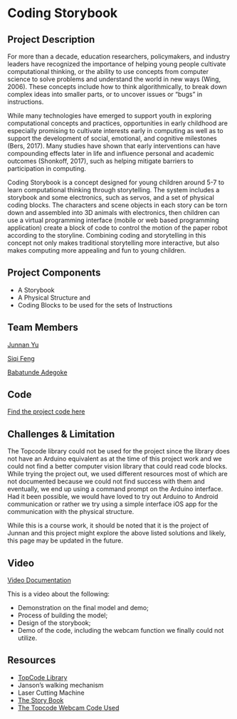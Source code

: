 # Coding Storybook

## Project Description
For more than a decade, education researchers, policymakers, and industry leaders have recognized the importance of helping young people cultivate computational thinking, or the ability to use concepts from computer science to solve problems and understand the world in new ways (Wing, 2006). These concepts include how to think algorithmically, to break down complex ideas into smaller parts, or to uncover issues or “bugs” in instructions. 

While many technologies have emerged to support youth in exploring computational concepts and practices, opportunities in early childhood are especially promising to cultivate interests early in computing as well as to support the development of social, emotional, and cognitive milestones (Bers, 2017). Many studies have shown that early interventions can have compounding effects later in life and influence personal and academic outcomes (Shonkoff, 2017), such as helping mitigate barriers to participation in computing. 

Coding Storybook is a concept designed for young children around 5-7 to learn computational thinking through storytelling. The system includes a storybook and some electronics, such as servos, and a set of physical coding blocks. The characters and scene objects in each story can be torn down and assembled into 3D animals with electronics, then children can use a virtual programming interface (mobile or web based programming application) create a block of code to control the motion of the paper robot according to the storyline. Combining coding and storytelling in this concept not only makes traditional storytelling more interactive, but also makes computing more appealing and fun to young children.

## Project Components
- A Storybook
- A Physical Structure and
- Coding Blocks to be used for the sets of Instructions

## Team Members
[Junnan Yu](https://github.com/Junnanyu)

[Siqi Feng](https://github.com/Siqi77feng)

[Babatunde Adegoke](https://github.com/degokay)



## Code
[Find the project code here](https://github.com/degokay/Coding-Storybook/blob/master/Project%20code)

## Challenges & Limitation
The Topcode library could not be used for the project since the library does not have an Arduino equivalent as at the time of this project work and we could not find a better computer vision library that could read code blocks. While trying the project out, we used different resources most of which are not documented because we could not find success with them and eventually, we end up using a command prompt on the Arduino interface. Had it been possible, we would have loved to try out Arduino to Android communication or rather we try using a simple interface iOS app for the communication with the physical structure. 

While this is a course work, it should be noted that it is the project of Junnan and this project might explore the above listed solutions and likely, this page may be updated in the future. 

## Video

[Video Documentation](https://drive.google.com/file/d/1SnbOF03V54Yr7fD-71VLAi23hSaWVULb/view?usp=sharing)

This is a video about the following:
- Demonstration on the final model and demo;
- Process of building the model;
- Design of the storybook;
- Demo of the code, including the webcam function we finally could not utilize.

## Resources
- [TopCode Library](http://users.eecs.northwestern.edu/~mhorn/topcodes/)
- Janson’s walking mechanism
- Laser Cutting Machine 
- [The Story Book](https://github.com/degokay/Coding-Storybook/blob/master/Coding%20Storybook%20v2.pdf)
- [The Topcode Webcam Code Used](https://github.com/degokay/Coding-Storybook/blob/master/Webcam%20Code)



